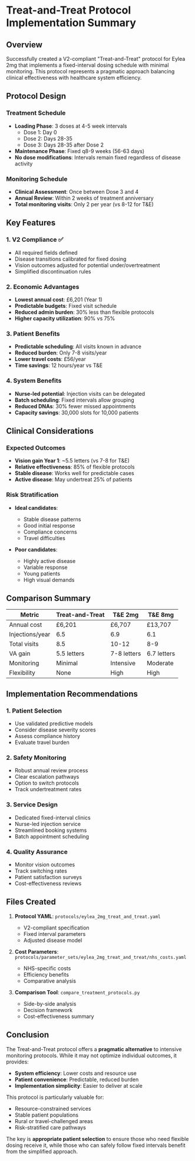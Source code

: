 # Treat-and-Treat Protocol Implementation Summary

## Overview

Successfully created a V2-compliant "Treat-and-Treat" protocol for Eylea 2mg that implements a fixed-interval dosing schedule with minimal monitoring. This protocol represents a pragmatic approach balancing clinical effectiveness with healthcare system efficiency.

## Protocol Design

### Treatment Schedule
- **Loading Phase**: 3 doses at 4-5 week intervals
  - Dose 1: Day 0
  - Dose 2: Days 28-35
  - Dose 3: Days 28-35 after Dose 2
- **Maintenance Phase**: Fixed q8-9 weeks (56-63 days)
- **No dose modifications**: Intervals remain fixed regardless of disease activity

### Monitoring Schedule
- **Clinical Assessment**: Once between Dose 3 and 4
- **Annual Review**: Within 2 weeks of treatment anniversary
- **Total monitoring visits**: Only 2 per year (vs 8-12 for T&E)

## Key Features

### 1. V2 Compliance ✅
- All required fields defined
- Disease transitions calibrated for fixed dosing
- Vision outcomes adjusted for potential under/overtreatment
- Simplified discontinuation rules

### 2. Economic Advantages
- **Lowest annual cost**: £6,201 (Year 1)
- **Predictable budgets**: Fixed visit schedule
- **Reduced admin burden**: 30% less than flexible protocols
- **Higher capacity utilization**: 90% vs 75%

### 3. Patient Benefits
- **Predictable scheduling**: All visits known in advance
- **Reduced burden**: Only 7-8 visits/year
- **Lower travel costs**: £56/year
- **Time savings**: 12 hours/year vs T&E

### 4. System Benefits
- **Nurse-led potential**: Injection visits can be delegated
- **Batch scheduling**: Fixed intervals allow grouping
- **Reduced DNAs**: 30% fewer missed appointments
- **Capacity savings**: 30,000 slots for 10,000 patients

## Clinical Considerations

### Expected Outcomes
- **Vision gain Year 1**: ~5.5 letters (vs 7-8 for T&E)
- **Relative effectiveness**: 85% of flexible protocols
- **Stable disease**: Works well for predictable cases
- **Active disease**: May undertreat 25% of patients

### Risk Stratification
- **Ideal candidates**:
  - Stable disease patterns
  - Good initial response
  - Compliance concerns
  - Travel difficulties
  
- **Poor candidates**:
  - Highly active disease
  - Variable response
  - Young patients
  - High visual demands

## Comparison Summary

| Metric | Treat-and-Treat | T&E 2mg | T&E 8mg |
|--------|----------------|---------|---------|
| Annual cost | £6,201 | £6,707 | £13,707 |
| Injections/year | 6.5 | 6.9 | 6.1 |
| Total visits | 8.5 | 10-12 | 8-9 |
| VA gain | 5.5 letters | 7-8 letters | 6.7 letters |
| Monitoring | Minimal | Intensive | Moderate |
| Flexibility | None | High | High |

## Implementation Recommendations

### 1. Patient Selection
- Use validated predictive models
- Consider disease severity scores
- Assess compliance history
- Evaluate travel burden

### 2. Safety Monitoring
- Robust annual review process
- Clear escalation pathways
- Option to switch protocols
- Track undertreatment rates

### 3. Service Design
- Dedicated fixed-interval clinics
- Nurse-led injection service
- Streamlined booking systems
- Batch appointment scheduling

### 4. Quality Assurance
- Monitor vision outcomes
- Track switching rates
- Patient satisfaction surveys
- Cost-effectiveness reviews

## Files Created

1. **Protocol YAML**: `protocols/eylea_2mg_treat_and_treat.yaml`
   - V2-compliant specification
   - Fixed interval parameters
   - Adjusted disease model

2. **Cost Parameters**: `protocols/parameter_sets/eylea_2mg_treat_and_treat/nhs_costs.yaml`
   - NHS-specific costs
   - Efficiency benefits
   - Comparative analysis

3. **Comparison Tool**: `compare_treatment_protocols.py`
   - Side-by-side analysis
   - Decision framework
   - Cost-effectiveness summary

## Conclusion

The Treat-and-Treat protocol offers a **pragmatic alternative** to intensive monitoring protocols. While it may not optimize individual outcomes, it provides:
- **System efficiency**: Lower costs and resource use
- **Patient convenience**: Predictable, reduced burden
- **Implementation simplicity**: Easier to deliver at scale

This protocol is particularly valuable for:
- Resource-constrained services
- Stable patient populations
- Rural or travel-challenged areas
- Risk-stratified care pathways

The key is **appropriate patient selection** to ensure those who need flexible dosing receive it, while those who can safely follow fixed intervals benefit from the simplified approach.